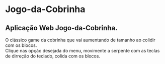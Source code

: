 # Jogo-da-Cobrinha
## Aplicação Web Jogo-da-Cobrinha. <br>
O clássico game da cobrinha que vai aumentando de tamanho ao colidir com os blocos.<br>
Clique nas opção desejada do menu, movimente a serpente com as teclas de dirreção do teclado, colida com os blocos.<br>
